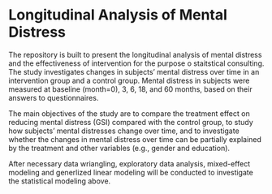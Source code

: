 # Longitudinal Analysis of Mental Distress

The repository is built to present the longitudinal analysis of mental distress and the effectiveness of intervention for the purpose o staitstical consulting. The study investigates changes in subjects’ mental distress over time in an intervention group and a control group. Mental distress in subjects were measured at baseline (month=0), 3, 6, 18, and 60 months, based on their answers to questionnaires.   

The main objectives of the study are to compare the treatment effect on reducing mental distress (GSI) compared with the control group, to study how subjects’ mental distresses change over time, and to investigate whether the changes in mental distress over time can be partially explained by the treatment and other variables (e.g., gender and education).


After necessary data wriangling, exploratory data analysis, mixed-effect modeling and generlized linear modeling will be conducted to investigate the statistical modeling above. 

